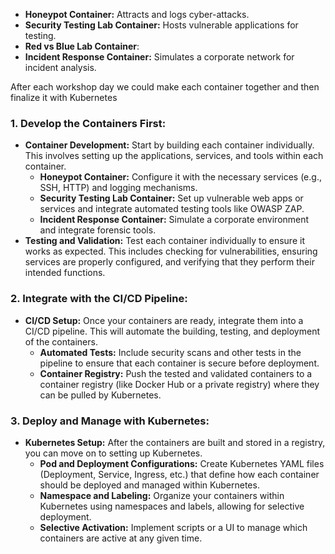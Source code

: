 - **Honeypot Container:** Attracts and logs cyber-attacks.
- **Security Testing Lab Container:** Hosts vulnerable applications for testing.
- **Red vs Blue Lab Container**: 
- **Incident Response Container:** Simulates a corporate network for incident analysis.

After each workshop day we could make each container together and then finalize it with Kubernetes 



### **1. Develop the Containers First:**

- **Container Development:** Start by building each container individually. This involves setting up the applications, services, and tools within each container.
    - **Honeypot Container:** Configure it with the necessary services (e.g., SSH, HTTP) and logging mechanisms.
    - **Security Testing Lab Container:** Set up vulnerable web apps or services and integrate automated testing tools like OWASP ZAP.
    - **Incident Response Container:** Simulate a corporate environment and integrate forensic tools.
- **Testing and Validation:** Test each container individually to ensure it works as expected. This includes checking for vulnerabilities, ensuring services are properly configured, and verifying that they perform their intended functions.

### **2. Integrate with the CI/CD Pipeline:**

- **CI/CD Setup:** Once your containers are ready, integrate them into a CI/CD pipeline. This will automate the building, testing, and deployment of the containers.
    - **Automated Tests:** Include security scans and other tests in the pipeline to ensure that each container is secure before deployment.
    - **Container Registry:** Push the tested and validated containers to a container registry (like Docker Hub or a private registry) where they can be pulled by Kubernetes.

### **3. Deploy and Manage with Kubernetes:**

- **Kubernetes Setup:** After the containers are built and stored in a registry, you can move on to setting up Kubernetes.
    - **Pod and Deployment Configurations:** Create Kubernetes YAML files (Deployment, Service, Ingress, etc.) that define how each container should be deployed and managed within Kubernetes.
    - **Namespace and Labeling:** Organize your containers within Kubernetes using namespaces and labels, allowing for selective deployment.
    - **Selective Activation:** Implement scripts or a UI to manage which containers are active at any given time.